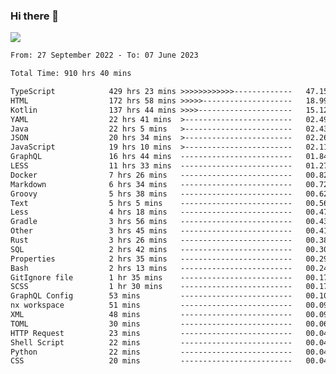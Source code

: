 ### Hi there 👋

<!--<a href="https://github.com/search?o=desc&q=author%3Abushiyi&s=committer-date&type=Commits">-->
<!--    <img align="center" height = "178" src="https://github-readme-stats.vercel.app/api?username=bushiyi&count_private=true&show_icons=true&theme=noctis_minimus&hide=contribs&include_all_commits=true" />-->
<!--</a>-->
<!--<a href="https://github.com/bushiyi?tab=repositories">-->
<!--    <img align="center" height = "178" src="https://github-readme-stats.vercel.app/api/top-langs/?username=bushiyi&count_private=true&theme=noctis_minimus" />-->
<!--</a>-->
 
<!-- [![Ashutosh's github activity graph](https://activity-graph.herokuapp.com/graph?username=bushiyi&theme=react&bg_color=1B2932&point=698B69&line=698B69)](https://github.com/ashutosh00710/github-readme-activity-graph)
 -->


![](https://raw.githubusercontent.com/bushiyi/bushiyi/master/assets/github-contribution-grid-snake.svg)

<!--START_SECTION:waka-->

```txt
From: 27 September 2022 - To: 07 June 2023

Total Time: 910 hrs 40 mins

TypeScript            429 hrs 23 mins >>>>>>>>>>>>-------------   47.15 %
HTML                  172 hrs 58 mins >>>>>--------------------   18.99 %
Kotlin                137 hrs 44 mins >>>>---------------------   15.12 %
YAML                  22 hrs 41 mins  >------------------------   02.49 %
Java                  22 hrs 5 mins   >------------------------   02.43 %
JSON                  20 hrs 34 mins  >------------------------   02.26 %
JavaScript            19 hrs 10 mins  >------------------------   02.11 %
GraphQL               16 hrs 44 mins  -------------------------   01.84 %
LESS                  11 hrs 33 mins  -------------------------   01.27 %
Docker                7 hrs 26 mins   -------------------------   00.82 %
Markdown              6 hrs 34 mins   -------------------------   00.72 %
Groovy                5 hrs 38 mins   -------------------------   00.62 %
Text                  5 hrs 5 mins    -------------------------   00.56 %
Less                  4 hrs 18 mins   -------------------------   00.47 %
Gradle                3 hrs 56 mins   -------------------------   00.43 %
Other                 3 hrs 45 mins   -------------------------   00.41 %
Rust                  3 hrs 26 mins   -------------------------   00.38 %
SQL                   2 hrs 42 mins   -------------------------   00.30 %
Properties            2 hrs 35 mins   -------------------------   00.29 %
Bash                  2 hrs 13 mins   -------------------------   00.24 %
GitIgnore file        1 hr 35 mins    -------------------------   00.17 %
SCSS                  1 hr 30 mins    -------------------------   00.17 %
GraphQL Config        53 mins         -------------------------   00.10 %
nx workspace          51 mins         -------------------------   00.09 %
XML                   48 mins         -------------------------   00.09 %
TOML                  30 mins         -------------------------   00.06 %
HTTP Request          23 mins         -------------------------   00.04 %
Shell Script          22 mins         -------------------------   00.04 %
Python                22 mins         -------------------------   00.04 %
CSS                   20 mins         -------------------------   00.04 %
```

<!--END_SECTION:waka-->

